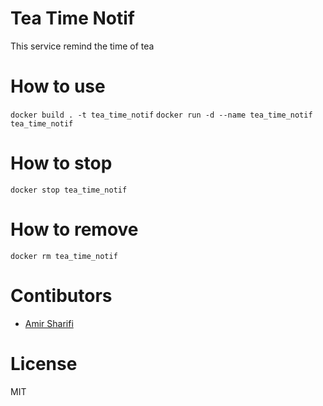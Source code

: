 # Tea Time Notif
This service remind the time of tea



# How to use
`docker build . -t tea_time_notif`
`docker run -d --name tea_time_notif tea_time_notif`

# How to stop
`docker stop tea_time_notif`

# How to remove
`docker rm tea_time_notif`

# Contibutors
- [Amir Sharifi](a-sharifi.ir)

# License
MIT
